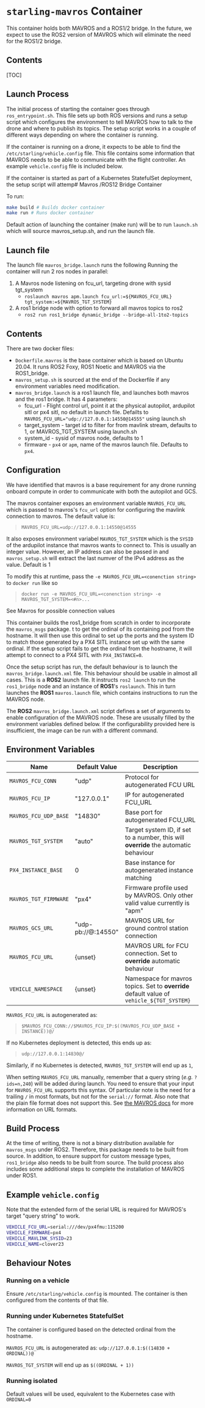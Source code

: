 # `starling-mavros` Container

This container holds both MAVROS and a ROS1/2 bridge. In the future, we expect to use the ROS2 version of MAVROS which
will eliminate the need for the ROS1/2 bridge.

## Contents
[TOC]

## Launch Process

The initial process of starting the container goes through `ros_entrypoint.sh`. This file sets up both ROS versions and
runs a setup script which configures the environment to tell MAVROS how to talk to the drone and where to publish its
topics. The setup script works in a couple of different ways depending on where the container is running.

If the container is running on a drone, it expects to be able to find the `/etc/starling/vehicle.config` file. This file
contains some information that MAVROS needs to be able to communicate with the flight controller. An example
`vehicle.config` file is included below.

If the container is started as part of a Kubernetes StatefulSet deployment, the setup script will attemp# Mavros /ROS12 Bridge Container

To run:
```bash
make build # Builds docker container
make run # Runs docker container
```

Default action of launching the container (make run) will be to run `launch.sh` which will source mavros_setup.sh, and run the launch file.

## Launch file

The launch file `mavros_bridge.launch` runs the following
Running the container will run 2 ros nodes in parallel:
1. A Mavros node listening on fcu_url, targeting drone with sysid tgt_system
   - `roslaunch mavros apm.launch fcu_url:=${MAVROS_FCU_URL} tgt_system:=${MAVROS_TGT_SYSTEM}`
2. A ros1 bridge node with option to forward all mavros topics to ros2
   - `ros2 run ros1_bridge dynamic_bridge --bridge-all-1to2-topics`

## Contents
There are two docker files:

- `Dockerfile.mavros` is the base container which is based on Ubuntu 20.04. It runs ROS2 Foxy, ROS1 Noetic and MAVROS via the ROS1_bridge.
- `mavros_setup.sh` is sourced at the end of the Dockerfile if any environment variables need modification.
- `mavros_bridge.launch` is a ros1 launch file, and launches both mavros and the ros1 bridge. It has 4 parameters:
   - fcu_url - Flight control url, point it at the physical autopilot, ardupilot sitl or px4 sitl, no default in launch file. Defailts to `MAVROS_FCU_URL="udp://127.0.0.1:14550@14555"` using launch.sh
   - target_system - target id to filter for from mavlink stream, defaults to 1, or MAVROS_TGT_SYSTEM using launch.sh
   - system_id - sysid of mavros node, defaults to 1
   - firmware - `px4` or `apm`, name of the mavros launch file. Defaults to `px4`.

## Configuration

We have identified that mavros is a base requirement for any drone running onboard compute in order to communicate with both the autopilot and GCS. 

The mavros container exposes an environment variable `MAVROS_FCU_URL` which is passed to mavros's `fcu_url` option for configuring the mavlink connection to mavros. The default value is:
> `MAVROS_FCU_URL=udp://127.0.0.1:14550@14555`

It also exposes environment variabel `MAVROS_TGT_SYSTEM` which is the `SYSID` of the ardupilot instance that mavros wants to connect to. This is usually an integer value. However, an IP address can also be passed in and `mavros_setup.sh` will extract the last numver of the IPv4 address as the value. Default is 1

To modify this at runtime, pass the `-e MAVROS_FCU_URL=<conenction string>` to `docker run` like so
> `docker run -e MAVROS_FCU_URL=<conenction string> -e MAVROS_TGT_SYSTEM=<#n>...`

See Mavros for possible connection values

This container builds the ros1_bridge from scratch in order to incorporate the `mavros_msgs` package.
t to get the
ordinal of its containing pod from the hostname. It will then use this ordinal to set up the ports and the system ID to
match those generated by a PX4 SITL instance set up with the same ordinal. If the setup script fails to get the ordinal
from the hostname, it will attempt to connect to a PX4 SITL with `PX4_INSTANCE=0`.

Once the setup script has run, the default behaviour is to launch the `mavros_bridge.launch.xml` file. This behaviour
should be usable in almost all cases. This is a __ROS2__ launch file. It instructs `ros2 launch` to run the
`ros1_bridge` node and an instance of __ROS1__'s `roslaunch`. This in turn launches the __ROS1__ `mavros.launch` file,
which contains instructions to run the MAVROS node.

The __ROS2__ `mavros_bridge.launch.xml` script defines a set of arguments to enable configuration of the MAVROS node.
These are ususally filled by the environment variables defined below. If the configurability provided here is
insufficient, the image can be run with a different command.

## Environment Variables

Name                  | Default Value      | Description
----------------------|--------------------|------------
`MAVROS_FCU_CONN`     | "udp"              | Protocol for autogenerated FCU URL
`MAVROS_FCU_IP`       | "127.0.0.1"        | IP for autogenerated FCU_URL
`MAVROS_FCU_UDP_BASE` | "14830"            | Base port for autogenerated FCU_URL
`MAVROS_TGT_SYSTEM`   | "auto"             | Target system ID, if set to a number, this will __override__ the automatic behaviour
`PX4_INSTANCE_BASE`   | 0                  | Base instance for autogenerated instance matching
`MAVROS_TGT_FIRMWARE` | "px4"              | Firmware profile used by MAVROS. Only other valid value currently is "apm"
`MAVROS_GCS_URL`      | "udp-pb://@:14550" | MAVROS URL for ground control station connection
`MAVROS_FCU_URL`      | {unset}            | MAVROS URL for FCU connection. Set to __override__ automatic behaviour
`VEHICLE_NAMESPACE`   | {unset}            | Namespace for mavros topics. Set to __override__ default value of `vehicle_${TGT_SYSTEM}`

`MAVROS_FCU_URL` is autogenerated as:
> `$MAVROS_FCU_CONN://$MAVROS_FCU_IP:$((MAVROS_FCU_UDP_BASE + INSTANCE))@/`

If no Kubernetes deployment is detected, this ends up as:
> `udp://127.0.0.1:14830@/`

Similarly, if no Kubernetes is detected, `MAVROS_TGT_SYSTEM` will end up as `1`,

When setting `MAVROS_FCU_URL` manually, remember that a query string (_e.g._ `?ids=n,240`) will be added during launch.
You need to ensure that your input for `MAVROS_FCU_URL` supports this syntax. Of particular note is the need for a
trailing `/` in most formats, but not for the `serial://` format. Also note that the plain file format does not support
this. See [the MAVROS docs](https://github.com/mavlink/mavros/blob/master/mavros/README.md#connection-url) for more
information on URL formats.

## Build Process

At the time of writing, there is not a binary distribution available for `mavros_msgs` under ROS2. Therefore, this
package needs to be built from source. In addition, to ensure support for custom message types, `ros1_bridge` also needs
to be built from source. The build process also includes some additional steps to complete the installation of MAVROS
under ROS1.

## Example `vehicle.config`

Note that the extended form of the serial URL is required for MAVROS's target "query string" to work.

```bash
VEHICLE_FCU_URL=serial:///dev/px4fmu:115200
VEHICLE_FIRMWARE=px4
VEHICLE_MAVLINK_SYSID=23
VEHICLE_NAME=clover23
```

## Behaviour Notes

### Running on a vehicle

Ensure `/etc/starling/vehicle.config` is mounted. The container is then configured from the contents of that file.

### Running under Kubernetes StatefulSet

The container is configured based on the detected ordinal from the hostname.

`MAVROS_FCU_URL` is autogenerated as: `udp://127.0.0.1:$((14830 + ORDINAL))@`

`MAVROS_TGT_SYSTEM` will end up as `$((ORDINAL + 1))`

### Running isolated

Default values will be used, equivalent to the Kubernetes case with `ORDINAL=0`

